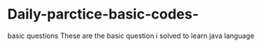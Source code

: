 # Daily-parctice-basic-codes-
basic questions
These are the basic question i solved to learn java language 
